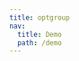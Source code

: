 ```yaml
---
title: optgroup
nav:
  title: Demo
  path: /demo
---
```


<code src="../examples/optgroup.tsx"></code>
